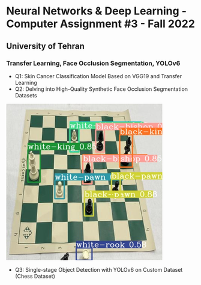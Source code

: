 # Neural Networks & Deep Learning - Computer Assignment #3 - Fall 2022
## University of Tehran
### Transfer Learning, Face Occlusion Segmentation, YOLOv6
* Q1: Skin Cancer Classification Model Based on VGG19 and Transfer Learning
* Q2: Delving into High-Quality Synthetic Face Occlusion Segmentation Datasets

![Image](https://github.com/HesamAsad/NeuralNetworksDeepLearning-Fall2022-CA3/blob/main/Q3-infer/cfc306bf86176b92ffc1afbb98d7896f_jpg.rf.4423638c782bb0d9751f1a14072fdbb4.jpg?raw=true)

* Q3: Single-stage Object Detection with YOLOv6 on Custom Dataset (Chess Dataset)
